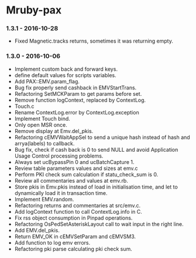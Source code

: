# Mruby-pax

### 1.3.1 - 2016-10-28
- Fixed Magnetic.tracks returns, sometimes it was returning empty.

### 1.3.0 - 2016-10-06

- Implement custom back and forward keys.
- define default values for scripts variables.
- Add PAX::EMV.param_flag.
- Bug fix properly send cashback in EMVStartTrans.
- Refactoring SetMCKParam to get params before set.
- Remove function logContext, replaced by ContextLog.
- Touch.c
- Rename ContextLog.error by ContextLog.exception
- Implement Touch bind.
- Only open MSR once.
- Remove display at Emv.del_pkis.
- Refactoring cEMVWaitAppSel to send a unique hash instead of hash and arrya(labels) to callback.
- Bug fix, check if cash back is 0 to send NULL and avoid Application Usage Control processing problems.
- Always set ucBypassPin 0 and ucBatchCapture 1.
- Review table parameters values and sizes at emv.c
- Perform PKI check sum calculation if statu_check_sum is 0.
- Review all commentaries and values at emv.rb.
- Store pkis in Emv.pkis instead of load in initialisation time, and let to dynamically load it in transaction time.
- Implement EMV.random.
- Refactoring returns and commentaries at src/emv.c.
- Add logContext function to call ContextLog.info in C.
- Fix rss object consumption in Pinpad operations.
- Refactoring OsPedSetAsteriskLayout call to wait input in the right line.
- Add EMV.del_pkis.
- Return EMV_OK in cEMVSetParam and cEMVSM3.
- Add function to log emv errors.
- Refactoring pki parse calculating pki check sum.
